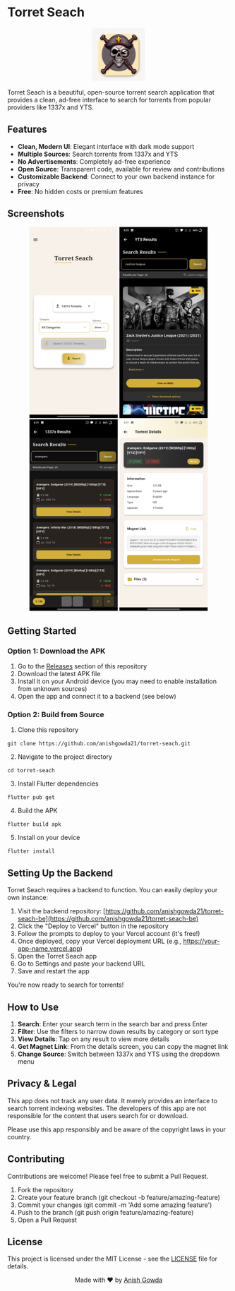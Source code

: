 # Torret Seach

<p align="center">
  <img src="assets/icons/app_icon.png" alt="Torret Seach Logo" width="120"/>
</p>

Torret Seach is a beautiful, open-source torrent search application that provides a clean, ad-free interface to search for torrents from popular providers like 1337x and YTS.

## Features

- **Clean, Modern UI**: Elegant interface with dark mode support
- **Multiple Sources**: Search torrents from 1337x and YTS
- **No Advertisements**: Completely ad-free experience
- **Open Source**: Transparent code, available for review and contributions
- **Customizable Backend**: Connect to your own backend instance for privacy
- **Free**: No hidden costs or premium features

## Screenshots

<p align="center">
  <img src="assets/screen_shots/screenshot1.jpg" width="200" />
  <img src="assets/screen_shots/screenshot2.jpg" width="200" /> 
  <img src="assets/screen_shots/screenshot3.jpg" width="200" />
  <img src="assets/screen_shots/screenshot4.jpg" width="200" />
</p>

## Getting Started

### Option 1: Download the APK

1. Go to the [Releases](https://github.com/anishgowda21/torret-seach/releases) section of this repository
2. Download the latest APK file
3. Install it on your Android device (you may need to enable installation from unknown sources)
4. Open the app and connect it to a backend (see below)

### Option 2: Build from Source

1. Clone this repository

```
git clone https://github.com/anishgowda21/torret-seach.git
```

2. Navigate to the project directory

```
cd torret-seach
```

3. Install Flutter dependencies

```
flutter pub get
```

4. Build the APK

```
flutter build apk
```

5. Install on your device

```
flutter install
```

## Setting Up the Backend

Torret Seach requires a backend to function. You can easily deploy your own instance:

1. Visit the backend repository: [https://github.com/anishgowda21/torret-seach-be](https://github.com/anishgowda21/torret-seach-be)
2. Click the "Deploy to Vercel" button in the repository
3. Follow the prompts to deploy to your Vercel account (it's free!)
4. Once deployed, copy your Vercel deployment URL (e.g., https://your-app-name.vercel.app)
5. Open the Torret Seach app
6. Go to Settings and paste your backend URL
7. Save and restart the app

You're now ready to search for torrents!

## How to Use

1. **Search**: Enter your search term in the search bar and press Enter
2. **Filter**: Use the filters to narrow down results by category or sort type
3. **View Details**: Tap on any result to view more details
4. **Get Magnet Link**: From the details screen, you can copy the magnet link
5. **Change Source**: Switch between 1337x and YTS using the dropdown menu

## Privacy & Legal

This app does not track any user data. It merely provides an interface to search torrent indexing websites. The developers of this app are not responsible for the content that users search for or download.

Please use this app responsibly and be aware of the copyright laws in your country.

## Contributing

Contributions are welcome! Please feel free to submit a Pull Request.

1. Fork the repository
2. Create your feature branch (git checkout -b feature/amazing-feature)
3. Commit your changes (git commit -m 'Add some amazing feature')
4. Push to the branch (git push origin feature/amazing-feature)
5. Open a Pull Request

## License

This project is licensed under the MIT License - see the [LICENSE](LICENSE) file for details.

<p align="center">
  Made with ❤️ by <a href="https://github.com/anishgowda21">Anish Gowda</a>
</p>
